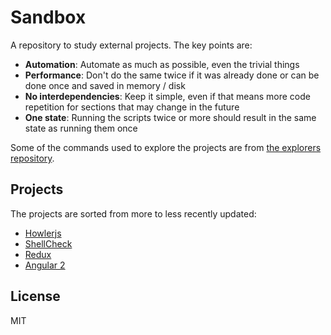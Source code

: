 # Sandbox

A repository to study external projects. The key points are:

- **Automation**: Automate as much as possible, even the trivial things
- **Performance**: Don't do the same twice if it was already done or can be done once and saved in memory / disk
- **No interdependencies**: Keep it simple, even if that means more code repetition for sections that may change in the future
- **One state**: Running the scripts twice or more should result in the same state as running them once

Some of the commands used to explore the projects are from [the explorers repository](https://github.com/igncp/explorers).

## Projects

The projects are sorted from more to less recently updated:

- [Howlerjs](projects/howlerjs/docs/info/)
- [ShellCheck](projects/shellcheck/docs/info)
- [Redux](projects/redux/notes)
- [Angular 2](projects/angular/notes)

## License

MIT
